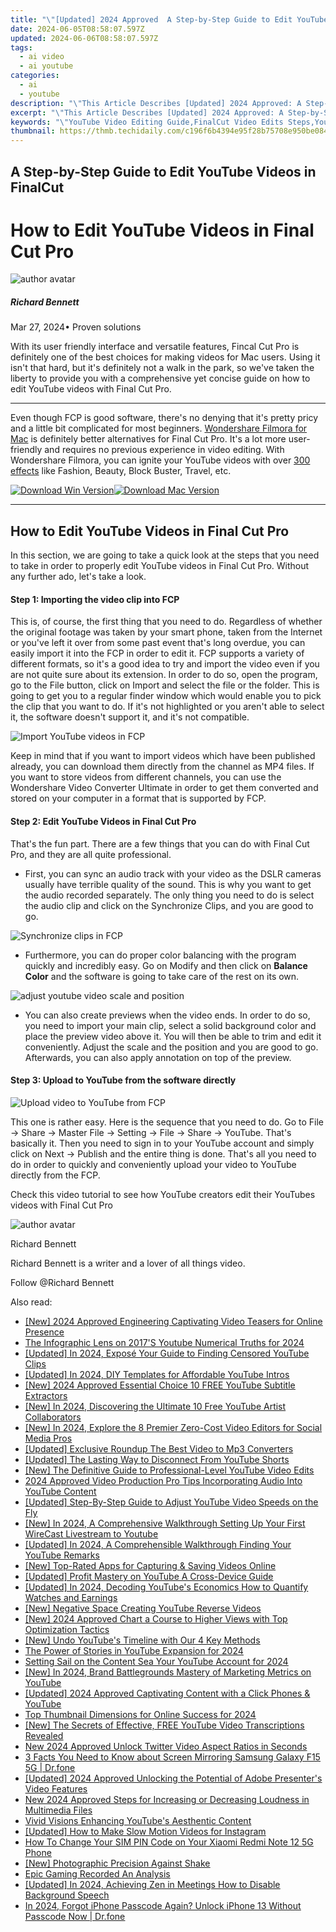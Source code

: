 ```yaml
---
title: "\"[Updated] 2024 Approved  A Step-by-Step Guide to Edit YouTube Videos in FinalCut\""
date: 2024-06-05T08:58:07.597Z
updated: 2024-06-06T08:58:07.597Z
tags:
  - ai video
  - ai youtube
categories:
  - ai
  - youtube
description: "\"This Article Describes [Updated] 2024 Approved: A Step-by-Step Guide to Edit YouTube Videos in FinalCut\""
excerpt: "\"This Article Describes [Updated] 2024 Approved: A Step-by-Step Guide to Edit YouTube Videos in FinalCut\""
keywords: "\"YouTube Video Editing Guide,FinalCut Video Edits Steps,YouTube Editing Techniques,Master FinalCut Editing,Simple YouTube Edit Tips,Learn FinalCut Video Edits,Step-by-Step FinalCut Editing\""
thumbnail: https://thmb.techidaily.com/c196f6b4394e95f28b75708e950be08411857a7cc6fdf0b1b999475eb2576da4.jpg
---
```


## A Step-by-Step Guide to Edit YouTube Videos in FinalCut

# How to Edit YouTube Videos in Final Cut Pro

![author avatar](https://images.wondershare.com/filmora/article-images/richard-bennett.jpg)

##### Richard Bennett

 Mar 27, 2024• Proven solutions

With its user friendly interface and versatile features, Fincal Cut Pro is definitely one of the best choices for making videos for Mac users. Using it isn't that hard, but it's definitely not a walk in the park, so we've taken the liberty to provide you with a comprehensive yet concise guide on how to edit YouTube videos with Final Cut Pro.

---

Even though FCP is good software, there's no denying that it's pretty pricy and a little bit complicated for most beginners. [Wondershare Filmora for Mac](https://tools.techidaily.com/wondershare/filmora/download/) is definitely better alternatives for Final Cut Pro. It's a lot more user-friendly and requires no previous experience in video editing. With Wondershare Filmora, you can ignite your YouTube videos with over [300 effects](https://tools.techidaily.com/wondershare/filmora/download/) like Fashion, Beauty, Block Buster, Travel, etc.

[![Download Win Version](https://images.wondershare.com/filmora/guide/download-btn-win.jpg)](https://tools.techidaily.com/wondershare/filmora/download/)[![Download Mac Version](https://images.wondershare.com/filmora/guide/download-btn-mac.jpg)](https://tools.techidaily.com/wondershare/filmora/download/)

---

## How to Edit YouTube Videos in Final Cut Pro

In this section, we are going to take a quick look at the steps that you need to take in order to properly edit YouTube videos in Final Cut Pro. Without any further ado, let's take a look.

#### Step 1: Importing the video clip into FCP

This is, of course, the first thing that you need to do. Regardless of whether the original footage was taken by your smart phone, taken from the Internet or you've left it over from some past event that's long overdue, you can easily import it into the FCP in order to edit it. FCP supports a variety of different formats, so it's a good idea to try and import the video even if you are not quite sure about its extension. In order to do so, open the program, go to the File button, click on Import and select the file or the folder. This is going to get you to a regular finder window which would enable you to pick the clip that you want to do. If it's not highlighted or you aren't able to select it, the software doesn't support it, and it's not compatible.

![Import YouTube videos in FCP ](https://images.wondershare.com/filmora/article-images/import-files-in-fcp.jpg)

Keep in mind that if you want to import videos which have been published already, you can download them directly from the channel as MP4 files. If you want to store videos from different channels, you can use the Wondershare Video Converter Ultimate in order to get them converted and stored on your computer in a format that is supported by FCP.

#### Step 2: Edit YouTube Videos in Final Cut Pro

That's the fun part. There are a few things that you can do with Final Cut Pro, and they are all quite professional.

* First, you can sync an audio track with your video as the DSLR cameras usually have terrible quality of the sound. This is why you want to get the audio recorded separately. The only thing you need to do is select the audio clip and click on the Synchronize Clips, and you are good to go.

![Synchronize clips in FCP ](https://images.wondershare.com/filmora/article-images/sychronize-audio-clips-in-fcp.jpg)

* Furthermore, you can do proper color balancing with the program quickly and incredibly easy. Go on Modify and then click on **Balance Color** and the software is going to take care of the rest on its own.

![adjust youtube video scale and position](https://images.wondershare.com/filmora/article-images/flip-clips-in-fcp-2.png)

* You can also create previews when the video ends. In order to do so, you need to import your main clip, select a solid background color and place the preview video above it. You will then be able to trim and edit it conveniently. Adjust the scale and the position and you are good to go. Afterwards, you can also apply annotation on top of the preview.

#### Step 3: Upload to YouTube from the software directly

![Upload video to YouTube from FCP](https://images.wondershare.com/filmora/article-images/upload-to-youtube-from-fcp.jpg)

This one is rather easy. Here is the sequence that you need to do. Go to File -> Share -> Master File -> Setting -> File -> Share -> YouTube. That's basically it. Then you need to sign in to your YouTube account and simply click on Next -> Publish and the entire thing is done. That's all you need to do in order to quickly and conveniently upload your video to YouTube directly from the FCP.

Check this video tutorial to see how YouTube creators edit their YouTubes videos with Final Cut Pro

![author avatar](https://images.wondershare.com/filmora/article-images/richard-bennett.jpg)

Richard Bennett

Richard Bennett is a writer and a lover of all things video.

Follow @Richard Bennett

<span class="atpl-alsoreadstyle">Also read:</span>
<div><ul>
<li><a href="https://facebook-video-footage.techidaily.com/new-2024-approved-engineering-captivating-video-teasers-for-online-presence/"><u>[New] 2024 Approved  Engineering Captivating Video Teasers for Online Presence</u></a></li>
<li><a href="https://facebook-video-footage.techidaily.com/the-infographic-lens-on-2017s-youtube-numerical-truths-for-2024/"><u>The Infographic Lens on 2017'S Youtube Numerical Truths for 2024</u></a></li>
<li><a href="https://facebook-video-footage.techidaily.com/updated-in-2024-expose-your-guide-to-finding-censored-youtube-clips/"><u>[Updated] In 2024, Exposé  Your Guide to Finding Censored YouTube Clips</u></a></li>
<li><a href="https://facebook-video-footage.techidaily.com/updated-in-2024-diy-templates-for-affordable-youtube-intros/"><u>[Updated] In 2024, DIY Templates for Affordable YouTube Intros</u></a></li>
<li><a href="https://facebook-video-footage.techidaily.com/new-2024-approved-essential-choice-10-free-youtube-subtitle-extractors/"><u>[New] 2024 Approved  Essential Choice  10 FREE YouTube Subtitle Extractors</u></a></li>
<li><a href="https://facebook-video-footage.techidaily.com/new-in-2024-discovering-the-ultimate-10-free-youtube-artist-collaborators/"><u>[New] In 2024, Discovering the Ultimate 10 Free YouTube Artist Collaborators</u></a></li>
<li><a href="https://facebook-video-footage.techidaily.com/new-in-2024-explore-the-8-premier-zero-cost-video-editors-for-social-media-pros/"><u>[New] In 2024, Explore the 8 Premier Zero-Cost Video Editors for Social Media Pros</u></a></li>
<li><a href="https://facebook-video-footage.techidaily.com/updated-exclusive-roundup-the-best-video-to-mp3-converters/"><u>[Updated] Exclusive Roundup  The Best Video to Mp3 Converters</u></a></li>
<li><a href="https://facebook-video-footage.techidaily.com/updated-the-lasting-way-to-disconnect-from-youtube-shorts/"><u>[Updated] The Lasting Way to Disconnect From YouTube Shorts</u></a></li>
<li><a href="https://facebook-video-footage.techidaily.com/new-the-definitive-guide-to-professional-level-youtube-video-edits/"><u>[New] The Definitive Guide to Professional-Level YouTube Video Edits</u></a></li>
<li><a href="https://facebook-video-footage.techidaily.com/2024-approved-video-production-pro-tips-incorporating-audio-into-youtube-content/"><u>2024 Approved  Video Production Pro Tips  Incorporating Audio Into YouTube Content</u></a></li>
<li><a href="https://facebook-video-footage.techidaily.com/updated-step-by-step-guide-to-adjust-youtube-video-speeds-on-the-fly/"><u>[Updated] Step-By-Step Guide to Adjust YouTube Video Speeds on the Fly</u></a></li>
<li><a href="https://facebook-video-footage.techidaily.com/new-in-2024-a-comprehensive-walkthrough-setting-up-your-first-wirecast-livestream-to-youtube/"><u>[New] In 2024, A Comprehensive Walkthrough  Setting Up Your First WireCast Livestream to Youtube</u></a></li>
<li><a href="https://facebook-video-footage.techidaily.com/updated-in-2024-a-comprehensible-walkthrough-finding-your-youtube-remarks/"><u>[Updated] In 2024, A Comprehensible Walkthrough  Finding Your YouTube Remarks</u></a></li>
<li><a href="https://facebook-video-footage.techidaily.com/new-top-rated-apps-for-capturing-and-saving-videos-online/"><u>[New] Top-Rated Apps for Capturing & Saving Videos Online</u></a></li>
<li><a href="https://facebook-video-footage.techidaily.com/updated-profit-mastery-on-youtube-a-cross-device-guide/"><u>[Updated] Profit Mastery on YouTube  A Cross-Device Guide</u></a></li>
<li><a href="https://facebook-video-footage.techidaily.com/updated-in-2024-decoding-youtubes-economics-how-to-quantify-watches-and-earnings/"><u>[Updated] In 2024, Decoding YouTube's Economics  How to Quantify Watches and Earnings</u></a></li>
<li><a href="https://facebook-video-footage.techidaily.com/new-negative-space-creating-youtube-reverse-videos/"><u>[New] Negative Space  Creating YouTube Reverse Videos</u></a></li>
<li><a href="https://facebook-video-footage.techidaily.com/new-2024-approved-chart-a-course-to-higher-views-with-top-optimization-tactics/"><u>[New] 2024 Approved  Chart a Course to Higher Views with Top Optimization Tactics</u></a></li>
<li><a href="https://facebook-video-footage.techidaily.com/new-undo-youtubes-timeline-with-our-4-key-methods/"><u>[New] Undo YouTube's Timeline with Our 4 Key Methods</u></a></li>
<li><a href="https://facebook-video-footage.techidaily.com/the-power-of-stories-in-youtube-expansion-for-2024/"><u>The Power of Stories in YouTube Expansion for 2024</u></a></li>
<li><a href="https://facebook-video-footage.techidaily.com/setting-sail-on-the-content-sea-your-youtube-account-for-2024/"><u>Setting Sail on the Content Sea  Your YouTube Account for 2024</u></a></li>
<li><a href="https://facebook-video-footage.techidaily.com/new-in-2024-brand-battlegrounds-mastery-of-marketing-metrics-on-youtube/"><u>[New] In 2024, Brand Battlegrounds  Mastery of Marketing Metrics on YouTube</u></a></li>
<li><a href="https://facebook-video-footage.techidaily.com/updated-2024-approved-captivating-content-with-a-click-phones-and-youtube/"><u>[Updated] 2024 Approved  Captivating Content with a Click  Phones & YouTube</u></a></li>
<li><a href="https://facebook-video-footage.techidaily.com/top-thumbnail-dimensions-for-online-success-for-2024/"><u>Top Thumbnail Dimensions for Online Success for 2024</u></a></li>
<li><a href="https://facebook-video-footage.techidaily.com/new-the-secrets-of-effective-free-youtube-video-transcriptions-revealed/"><u>[New] The Secrets of Effective, FREE YouTube Video Transcriptions Revealed</u></a></li>
<li><a href="https://ai-video-tools.techidaily.com/new-2024-approved-unlock-twitter-video-aspect-ratios-in-seconds/"><u>New 2024 Approved Unlock Twitter Video Aspect Ratios in Seconds</u></a></li>
<li><a href="https://screen-mirror.techidaily.com/3-facts-you-need-to-know-about-screen-mirroring-samsung-galaxy-f15-5g-drfone-by-drfone-android/"><u>3 Facts You Need to Know about Screen Mirroring Samsung Galaxy F15 5G | Dr.fone</u></a></li>
<li><a href="https://on-screen-recording.techidaily.com/updated-2024-approved-unlocking-the-potential-of-adobe-presenters-video-features/"><u>[Updated] 2024 Approved  Unlocking the Potential of Adobe Presenter's Video Features</u></a></li>
<li><a href="https://audio-editing.techidaily.com/new-2024-approved-steps-for-increasing-or-decreasing-loudness-in-multimedia-files/"><u>New 2024 Approved Steps for Increasing or Decreasing Loudness in Multimedia Files</u></a></li>
<li><a href="https://youtube-video-recordings.techidaily.com/vivid-visions-enhancing-youtubes-aesthentic-content/"><u>Vivid Visions  Enhancing YouTube's Aesthentic Content</u></a></li>
<li><a href="https://instagram-video-recordings.techidaily.com/updated-how-to-make-slow-motion-videos-for-instagram/"><u>[Updated] How to Make Slow Motion Videos for Instagram</u></a></li>
<li><a href="https://sim-unlock.techidaily.com/how-to-change-your-sim-pin-code-on-your-xiaomi-redmi-note-12-5g-phone-by-drfone-android/"><u>How To Change Your SIM PIN Code on Your Xiaomi Redmi Note 12 5G Phone</u></a></li>
<li><a href="https://extra-skills.techidaily.com/new-photographic-precision-against-shake/"><u>[New] Photographic Precision Against Shake</u></a></li>
<li><a href="https://on-screen-recording.techidaily.com/epic-gaming-recorded-an-analysis/"><u>Epic Gaming Recorded  An Analysis</u></a></li>
<li><a href="https://video-screen-grab.techidaily.com/updated-in-2024-achieving-zen-in-meetings-how-to-disable-background-speech/"><u>[Updated] In 2024, Achieving Zen in Meetings  How to Disable Background Speech</u></a></li>
<li><a href="https://iphone-unlock.techidaily.com/in-2024-forgot-iphone-passcode-again-unlock-iphone-13-without-passcode-now-drfone-by-drfone-ios/"><u>In 2024, Forgot iPhone Passcode Again? Unlock iPhone 13 Without Passcode Now | Dr.fone</u></a></li>
</ul></div>

<ins class="adsbygoogle"
      style="display:block"
      data-ad-client="ca-pub-7571918770474297"
      data-ad-slot="8358498916"
      data-ad-format="auto"
      data-full-width-responsive="true"></ins>
